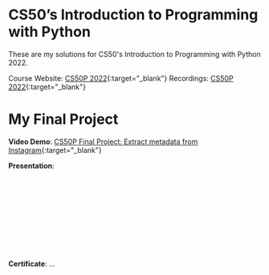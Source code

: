 # CS50’s Introduction to Programming with Python

These are my solutions for CS50's Introduction to Programming with Python 2022.

Course Website: [CS50P 2022](https://cs50.harvard.edu/python/2022/){:target="_blank"}
Recordings: [CS50P 2022](https://youtu.be/OvKCESUCWII?si=Lq2KWHk9dcAILexT){:target="_blank"}

# My Final Project

**Video Demo**: [CS50P Final Project: Extract metadata from Instagram](https://youtu.be/jN7Ah_TUM7c?si=xyjxMQSYxOg_SG3b){:target="_blank"}

**Presentation**: 

<object data="./pdf_collection/CS50P_final_project.pdf" type="application/pdf" width="100%" height="800">
    <embed src="./pdf_collection/CS50P_final_project.pdf" />
</object>

**Certificate**:
...

